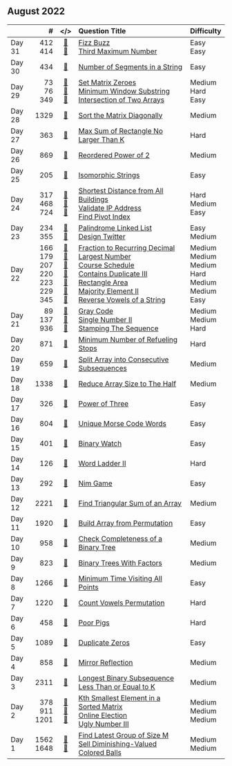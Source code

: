 ## August 2022

||#|</>|Question Title|Difficulty|
|:--|--:|:-:|:--|:--|
|Day 31|412<br>414|[📎](../src/q_401_450/q0412.cc)<br>[📎](../src/q_401_450/q0414.cc)|[Fizz Buzz](https://leetcode.com/problems/fizz-buzz/)<br>[Third Maximum Number](https://leetcode.com/problems/third-maximum-number/)|Easy<br>Easy|
|Day 30|434|[📎](../src/q_401_450/q0434.cc)|[Number of Segments in a String](https://leetcode.com/problems/number-of-segments-in-a-string/)|Easy|
|Day 29|73<br>76<br>349|[📎](../src/q_51_100/q0073.cc)<br>[📎](../src/q_51_100/q0076.cc)<br>[📎](../src/q_301_350/q0349.cc)|[Set Matrix Zeroes](https://leetcode.com/problems/set-matrix-zeroes/)<br>[Minimum Window Substring](https://leetcode.com/problems/minimum-window-substring/)<br>[Intersection of Two Arrays](https://leetcode.com/problems/intersection-of-two-arrays/)|Medium<br>Hard<br>Easy|
|Day 28|1329|[📎](../src/q_1301_1350/q1329.cc)|[Sort the Matrix Diagonally](https://leetcode.com/problems/sort-the-matrix-diagonally/)|Medium|
|Day 27|363|[📎](../src/q_351_400/q0363.cc)|[Max Sum of Rectangle No Larger Than K](https://leetcode.com/problems/max-sum-of-rectangle-no-larger-than-k/)|Hard|
|Day 26|869|[📎](../src/q_851_900/q0869.cc)|[Reordered Power of 2](https://leetcode.com/problems/reordered-power-of-2/)|Medium|
|Day 25|205|[📎](../src/q_201_250/q0205.cc)|[Isomorphic Strings](https://leetcode.com/problems/isomorphic-strings/)|Easy|
|Day 24|317<br>468<br>724|[📎](../src/q_301_350/q0317.cc)<br>[📎](../src/q_451_500/q0468.cc)<br>[📎](../src/q_701_750/q0724.cc)|[Shortest Distance from All Buildings](https://leetcode.com/problems/shortest-distance-from-all-buildings/)<br>[Validate IP Address](https://leetcode.com/problems/validate-ip-address/)<br>[Find Pivot Index](https://leetcode.com/problems/find-pivot-index/)|Hard<br>Medium<br>Easy|
|Day 23|234<br>355|[📎](../src/q_201_250/q0234.cc)<br>[📎](../src/q_351_400/q0355.cc)|[Palindrome Linked List](https://leetcode.com/problems/palindrome-linked-list/)<br>[Design Twitter](https://leetcode.com/problems/design-twitter/)|Easy<br>Medium|
|Day 22|166<br>179<br>207<br>220<br>223<br>229<br>345|[📎](../src/q_151_200/q0166.cc)<br>[📎](../src/q_151_200/q0179.cc)<br>[📎](../src/q_201_250/q0207.cc)<br>[📎](../src/q_201_250/q0220.cc)<br>[📎](../src/q_201_250/q0223.cc)<br>[📎](../src/q_201_250/q0229.cc)<br>[📎](../src/q_301_350/q0345.cc)|[Fraction to Recurring Decimal](https://leetcode.com/problems/fraction-to-recurring-decimal/)<br>[Largest Number](https://leetcode.com/problems/largest-number/)<br>[Course Schedule](https://leetcode.com/problems/course-schedule/)<br>[Contains Duplicate III](https://leetcode.com/problems/contains-duplicate-iii/)<br>[Rectangle Area](https://leetcode.com/problems/rectangle-area/)<br>[Majority Element II](https://leetcode.com/problems/majority-element-ii/)<br>[Reverse Vowels of a String](https://leetcode.com/problems/reverse-vowels-of-a-string/)|Medium<br>Medium<br>Medium<br>Hard<br>Medium<br>Medium<br>Easy|
|Day 21|89<br>137<br>936|[📎](../src/q_51_100/q0089.cc)<br>[📎](../src/q_101_150/q0137.cc)<br>[📎](../src/q_901_950/q0936.cc)|[Gray Code](https://leetcode.com/problems/gray-code/)<br>[Single Number II](https://leetcode.com/problems/single-number-ii/)<br>[Stamping The Sequence](https://leetcode.com/problems/stamping-the-sequence/)|Medium<br>Medium<br>Hard|
|Day 20|871|[📎](../src/q_851_900/q0871.cc)|[Minimum Number of Refueling Stops](https://leetcode.com/problems/minimum-number-of-refueling-stops/)|Hard|
|Day 19|659|[📎](../src/q_651_700/q0659.cc)|[Split Array into Consecutive Subsequences](https://leetcode.com/problems/split-array-into-consecutive-subsequences/)|Medium|
|Day 18|1338|[📎](../src/q_1301_1350/q1338.cc)|[Reduce Array Size to The Half](https://leetcode.com/problems/reduce-array-size-to-the-half/)|Medium|
|Day 17|326|[📎](../src/q_301_350/q0326.cc)|[Power of Three](https://leetcode.com/problems/power-of-three/)|Easy|
|Day 16|804|[📎](../src/q_801_850/q0804.cc)|[Unique Morse Code Words](https://leetcode.com/problems/unique-morse-code-words/)|Easy|
|Day 15|401|[📎](../src/q_401_450/q0401.cc)|[Binary Watch](https://leetcode.com/problems/binary-watch/)|Easy|
|Day 14|126|[📎](../src/q_101_150/q0126.cc)|[Word Ladder II](https://leetcode.com/problems/word-ladder-ii/)|Hard|
|Day 13|292|[📎](../src/q_251_300/q0292.cc)|[Nim Game](https://leetcode.com/problems/nim-game/)|Easy|
|Day 12|2221|[📎](../src/q_2201_2250/q2221.cc)|[Find Triangular Sum of an Array](https://leetcode.com/problems/find-triangular-sum-of-an-array/)|Medium|
|Day 11|1920|[📎](../src/q_1901_1950/q1920.cc)|[Build Array from Permutation](https://leetcode.com/problems/build-array-from-permutation/)|Easy|
|Day 10|958|[📎](../src/q_951_1000/q0958.cc)|[Check Completeness of a Binary Tree](https://leetcode.com/problems/check-completeness-of-a-binary-tree/)|Medium|
|Day 9|823|[📎](../src/q_801_850/q0823.cc)|[Binary Trees With Factors](https://leetcode.com/problems/binary-trees-with-factors/)|Medium|
|Day 8|1266|[📎](../src/q_1251_1300/q1266.cc)|[Minimum Time Visiting All Points](https://leetcode.com/problems/minimum-time-visiting-all-points/)|Easy|
|Day 7|1220|[📎](../src/q_1201_1250/q1220.cc)|[Count Vowels Permutation](https://leetcode.com/problems/count-vowels-permutation/)|Hard|
|Day 6|458|[📎](../src/q_451_500/q0458.cc)|[Poor Pigs](https://leetcode.com/problems/poor-pigs/)|Hard|
|Day 5|1089|[📎](../src/q_1051_1100/q1089.cc)|[Duplicate Zeros](https://leetcode.com/problems/duplicate-zeros/)|Easy|
|Day 4|858|[📎](../src/q_851_900/q0858.cc)|[Mirror Reflection](https://leetcode.com/problems/mirror-reflection/)|Medium|
|Day 3|2311|[📎](../src/q_2301_2350/q2311.cc)|[Longest Binary Subsequence Less Than or Equal to K](https://leetcode.com/problems/longest-binary-subsequence-less-than-or-equal-to-k/)|Medium|
|Day 2|378<br>911<br>1201|[📎](../src/q_351_400/q0378.cc)<br>[📎](../src/q_901_950/q0911.cc)<br>[📎](../src/q_1201_1250/q1201.cc)|[Kth Smallest Element in a Sorted Matrix](https://leetcode.com/problems/kth-smallest-element-in-a-sorted-matrix/)<br>[Online Election](https://leetcode.com/problems/online-election/)<br>[Ugly Number III](https://leetcode.com/problems/ugly-number-iii/)|Medium<br>Medium<br>Medium|
|Day 1|1562<br>1648|[📎](../src/q_1551_1600/q1562.cc)<br>[📎](../src/q_1601_1650/q1648.cc)|[Find Latest Group of Size M](https://leetcode.com/problems/find-latest-group-of-size-m/)<br>[Sell Diminishing-Valued Colored Balls](https://leetcode.com/problems/sell-diminishing-valued-colored-balls/)|Medium<br>Medium|

